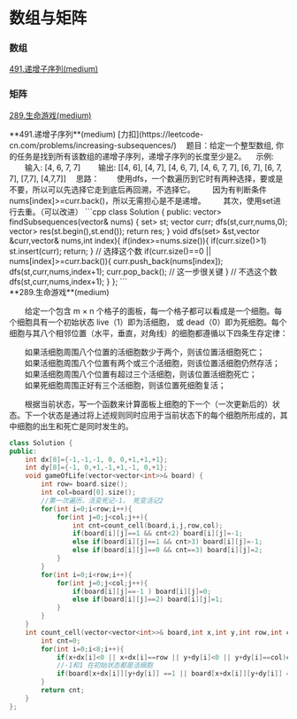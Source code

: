 # 数组与矩阵  
<!-- GFM-TOC -->
### 数组  
[491.递增子序列(medium)](#491-递增子序列)  

### 矩阵  
[289.生命游戏(medium)](#289-生命游戏)  

<!-- GFM-TOC -->
<div id="491-递增子序列"></div>  
**491.递增子序列**(medium) [力扣](https://leetcode-cn.com/problems/increasing-subsequences/)    
　题目：给定一个整型数组, 你的任务是找到所有该数组的递增子序列，递增子序列的长度至少是2。  
　示例:  
　　输入: [4, 6, 7, 7]  
　　输出: [[4, 6], [4, 7], [4, 6, 7], [4, 6, 7, 7], [6, 7], [6, 7, 7], [7,7], [4,7,7]]  
　思路：  
　　使用dfs，一个数遍历到它时有两种选择，要或是不要，所以可以先选择它走到底后再回溯，不选择它。  
　　因为有判断条件nums[index]>=curr.back()，所以无需担心是不是递增。  
　　其次，使用set进行去重。（可以改进）  
```cpp
class Solution {
public:
    vector<vector<int>> findSubsequences(vector<int>& nums) {
        set<vector<int>> st;
        vector<int> curr;
        dfs(st,curr,nums,0);
        vector<vector<int>> res(st.begin(),st.end());
        return res;
    }
    void dfs(set<vector<int>> &st,vector<int> &curr,vector<int>& nums,int index){
        if(index>=nums.size()){
            if(curr.size()>1) st.insert(curr);
            return;
        }
        // 选择这个数
        if(curr.size()==0 || nums[index]>=curr.back()){
            curr.push_back(nums[index]);
            dfs(st,curr,nums,index+1);
            curr.pop_back();       // 这一步很关键
        }
        // 不选这个数
        dfs(st,curr,nums,index+1);
    }
};
```



<div id="289-生命游戏"></div>  
**289.生命游戏**(medium)  

　　给定一个包含 m × n 个格子的面板，每一个格子都可以看成是一个细胞。每个细胞具有一个初始状态 live（1）即为活细胞， 或 dead（0）即为死细胞。每个细胞与其八个相邻位置（水平，垂直，对角线）的细胞都遵循以下四条生存定律：  

　　如果活细胞周围八个位置的活细胞数少于两个，则该位置活细胞死亡；  
　　如果活细胞周围八个位置有两个或三个活细胞，则该位置活细胞仍然存活；  
　　如果活细胞周围八个位置有超过三个活细胞，则该位置活细胞死亡；  
　　如果死细胞周围正好有三个活细胞，则该位置死细胞复活；  

　　根据当前状态，写一个函数来计算面板上细胞的下一个（一次更新后的）状态。下一个状态是通过将上述规则同时应用于当前状态下的每个细胞所形成的，其中细胞的出生和死亡是同时发生的。  

```cpp
class Solution {
public:
    int dx[8]={-1,-1,-1, 0, 0,+1,+1,+1};
    int dy[8]={-1, 0,+1,-1,+1,-1, 0,+1};
    void gameOfLife(vector<vector<int>>& board) {
        int row= board.size();
        int col=board[0].size();
        //第一次遍历，活变死记-1， 死变活记2
        for(int i=0;i<row;i++){
            for(int j=0;j<col;j++){
                int cnt=count_cell(board,i,j,row,col);
                if(board[i][j]==1 && cnt<2) board[i][j]=-1;
                else if(board[i][j]==1 && cnt>3) board[i][j]=-1;
                else if(board[i][j]==0 && cnt==3) board[i][j]=2;
            }
        }
        for(int i=0;i<row;i++){
            for(int j=0;j<col;j++){
                if(board[i][j]==-1 ) board[i][j]=0;
                else if(board[i][j]==2) board[i][j]=1;
            }
        }
    }
    int count_cell(vector<vector<int>>& board,int x,int y,int row,int col){
        int cnt=0;
        for(int i=0;i<8;i++){
            if(x+dx[i]<0 || x+dx[i]==row || y+dy[i]<0 || y+dy[i]==col)continue;
            //-1和1 在初始状态都是活细胞
            if(board[x+dx[i]][y+dy[i]] ==1 || board[x+dx[i]][y+dy[i]] ==-1)cnt++;
        }
        return cnt;
    }
};
```

